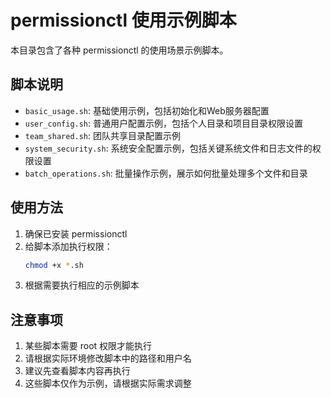 # permissionctl 使用示例脚本

本目录包含了各种 permissionctl 的使用场景示例脚本。

## 脚本说明

- `basic_usage.sh`: 基础使用示例，包括初始化和Web服务器配置
- `user_config.sh`: 普通用户配置示例，包括个人目录和项目目录权限设置
- `team_shared.sh`: 团队共享目录配置示例
- `system_security.sh`: 系统安全配置示例，包括关键系统文件和日志文件的权限设置
- `batch_operations.sh`: 批量操作示例，展示如何批量处理多个文件和目录

## 使用方法

1. 确保已安装 permissionctl
2. 给脚本添加执行权限：
   ```bash
   chmod +x *.sh
   ```
3. 根据需要执行相应的示例脚本

## 注意事项

1. 某些脚本需要 root 权限才能执行
2. 请根据实际环境修改脚本中的路径和用户名
3. 建议先查看脚本内容再执行
4. 这些脚本仅作为示例，请根据实际需求调整 